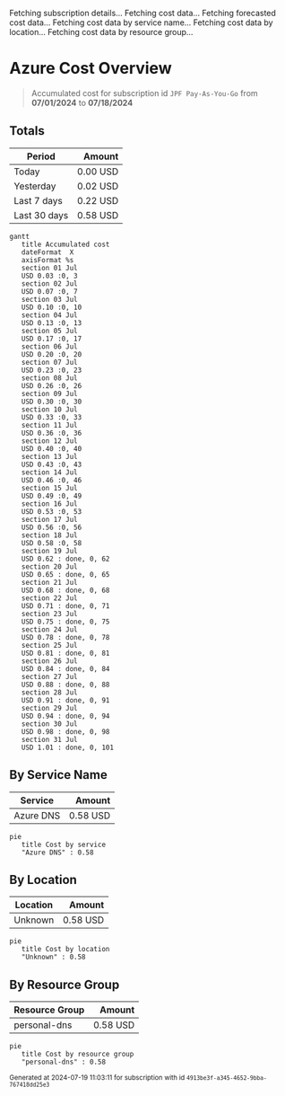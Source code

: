 Fetching subscription details...
Fetching cost data...
Fetching forecasted cost data...
Fetching cost data by service name...
Fetching cost data by location...
Fetching cost data by resource group...
# Azure Cost Overview

> Accumulated cost for subscription id `JPF Pay-As-You-Go` from **07/01/2024** to **07/18/2024**

## Totals

|Period|Amount|
|---|---:|
|Today|0.00 USD|
|Yesterday|0.02 USD|
|Last 7 days|0.22 USD|
|Last 30 days|0.58 USD|

```mermaid
gantt
   title Accumulated cost
   dateFormat  X
   axisFormat %s
   section 01 Jul
   USD 0.03 :0, 3
   section 02 Jul
   USD 0.07 :0, 7
   section 03 Jul
   USD 0.10 :0, 10
   section 04 Jul
   USD 0.13 :0, 13
   section 05 Jul
   USD 0.17 :0, 17
   section 06 Jul
   USD 0.20 :0, 20
   section 07 Jul
   USD 0.23 :0, 23
   section 08 Jul
   USD 0.26 :0, 26
   section 09 Jul
   USD 0.30 :0, 30
   section 10 Jul
   USD 0.33 :0, 33
   section 11 Jul
   USD 0.36 :0, 36
   section 12 Jul
   USD 0.40 :0, 40
   section 13 Jul
   USD 0.43 :0, 43
   section 14 Jul
   USD 0.46 :0, 46
   section 15 Jul
   USD 0.49 :0, 49
   section 16 Jul
   USD 0.53 :0, 53
   section 17 Jul
   USD 0.56 :0, 56
   section 18 Jul
   USD 0.58 :0, 58
   section 19 Jul
   USD 0.62 : done, 0, 62
   section 20 Jul
   USD 0.65 : done, 0, 65
   section 21 Jul
   USD 0.68 : done, 0, 68
   section 22 Jul
   USD 0.71 : done, 0, 71
   section 23 Jul
   USD 0.75 : done, 0, 75
   section 24 Jul
   USD 0.78 : done, 0, 78
   section 25 Jul
   USD 0.81 : done, 0, 81
   section 26 Jul
   USD 0.84 : done, 0, 84
   section 27 Jul
   USD 0.88 : done, 0, 88
   section 28 Jul
   USD 0.91 : done, 0, 91
   section 29 Jul
   USD 0.94 : done, 0, 94
   section 30 Jul
   USD 0.98 : done, 0, 98
   section 31 Jul
   USD 1.01 : done, 0, 101
```

## By Service Name

|Service|Amount|
|---|---:|
|Azure DNS|0.58 USD|

```mermaid
pie
   title Cost by service
   "Azure DNS" : 0.58
```

## By Location

|Location|Amount|
|---|---:|
|Unknown|0.58 USD|

```mermaid
pie
   title Cost by location
   "Unknown" : 0.58
```

## By Resource Group

|Resource Group|Amount|
|---|---:|
|personal-dns|0.58 USD|

```mermaid
pie
   title Cost by resource group
   "personal-dns" : 0.58
```

<sup>Generated at 2024-07-19 11:03:11 for subscription with id `4913be3f-a345-4652-9bba-767418dd25e3`</sup>
